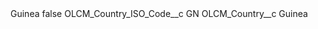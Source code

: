 <?xml version="1.0" encoding="UTF-8"?>
<CustomMetadata xmlns="http://soap.sforce.com/2006/04/metadata" xmlns:xsi="http://www.w3.org/2001/XMLSchema-instance" xmlns:xsd="http://www.w3.org/2001/XMLSchema">
    <label>Guinea</label>
    <protected>false</protected>
    <values>
        <field>OLCM_Country_ISO_Code__c</field>
        <value xsi:type="xsd:string">GN</value>
    </values>
    <values>
        <field>OLCM_Country__c</field>
        <value xsi:type="xsd:string">Guinea</value>
    </values>
</CustomMetadata>
